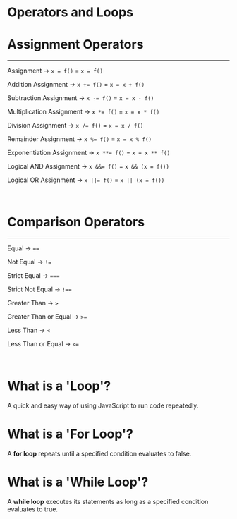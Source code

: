 # Operators and Loops

# Assignment Operators
------------------
Assignment -> `x = f()` = `x = f()`

Addition Assignment -> `x += f()` = `x = x + f()`

Subtraction Assignment -> `x -= f()` = `x = x - f()`

Multiplication Assignment -> `x *= f()` = `x = x * f()`

Division Assignment -> `x /= f()` = `x = x / f()`

Remainder Assignment -> `x %= f()` = `x = x % f()`

Exponentiation Assignment -> `x **= f()` = `x = x ** f()`

Logical AND Assignment -> `x &&= f()` = `x && (x = f())`

Logical OR Assignment -> `x ||= f()` = `x || (x = f())`

<br/>

# Comparison Operators
------------------
Equal -> `==`

Not Equal -> `!=`

Strict Equal -> `===`

Strict Not Equal -> `!==`

Greater Than -> `>`

Greater Than or Equal -> `>=`

Less Than -> `<`

Less Than or Equal -> `<=`

<br/>

# What is a 'Loop'?

A quick and easy way of using JavaScript to run code repeatedly.

# What is a 'For Loop'?

A **for loop** repeats until a specified condition evaluates to false.

# What is a 'While Loop'?

A **while loop** executes its statements as long as a specified condition evaluates to true.

